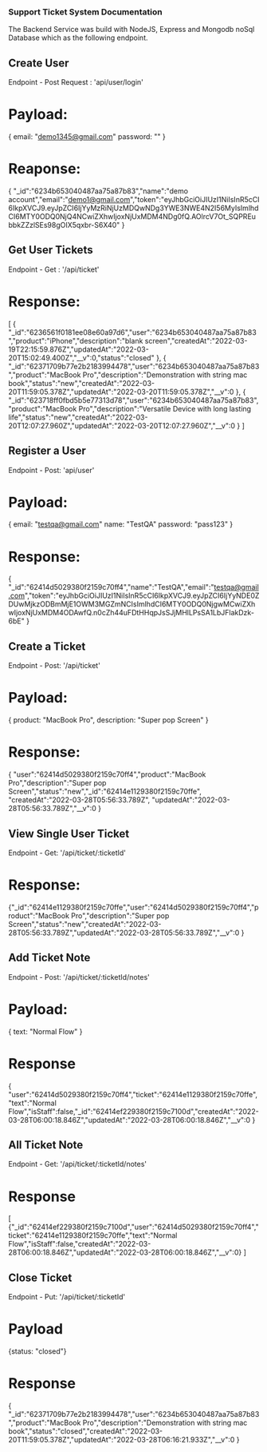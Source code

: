
### Support Ticket System Documentation
The Backend Service was build with NodeJS, Express and Mongodb noSql Database
which as the following endpoint.
## Create User

Endpoint - Post Request : 'api/user/login'

# Payload: 
{
  email: "demo1345@gmail.com"
  password: ""
}
# Reaponse:
 {
   "_id":"6234b653040487aa75a87b83","name":"demo account","email":"demo1@gmail.com","token":"eyJhbGciOiJIUzI1NiIsInR5cCI6IkpXVCJ9.eyJpZCI6IjYyMzRiNjUzMDQwNDg3YWE3NWE4N2I56MyIsImlhdCI6MTY0ODQ0NjQ4NCwiZXhwIjoxNjUxMDM4NDg0fQ.AOlrcV7Ot_SQPREubbkZZzlSEs98gOIX5qxbr-S6X40"
   }

## Get User Tickets
Endpoint - Get : '/api/ticket'

# Response: 
[
  {
    "_id":"6236561f0181ee08e60a97d6","user":"6234b653040487aa75a87b83","product":"iPhone","description":"blank screen","createdAt":"2022-03-19T22:15:59.876Z","updatedAt":"2022-03-20T15:02:49.400Z","__v":0,"status":"closed"
  },
{
  "_id":"62371709b77e2b2183994478","user":"6234b653040487aa75a87b83","product":"MacBook Pro","description":"Demonstration with string mac book","status":"new","createdAt":"2022-03-20T11:59:05.378Z","updatedAt":"2022-03-20T11:59:05.378Z","__v":0
},
{
  "_id":"623718ff0fbd5b5e77313d78","user":"6234b653040487aa75a87b83","product":"MacBook Pro","description":"Versatile Device with long lasting life","status":"new","createdAt":"2022-03-20T12:07:27.960Z","updatedAt":"2022-03-20T12:07:27.960Z","__v":0
}
]

## Register a User
Endpoint - Post: 'api/user'

# Payload: 
{
  email: "testqa@gmail.com"
  name: "TestQA"
  password: "pass123"
}
# Response: 
{
  "_id":"62414d5029380f2159c70ff4","name":"TestQA","email":"testqa@gmail.com","token":"eyJhbGciOiJIUzI1NiIsInR5cCI6IkpXVCJ9.eyJpZCI6IjYyNDE0ZDUwMjkzODBmMjE1OWM3MGZmNCIsImlhdCI6MTY0ODQ0NjgwMCwiZXhwIjoxNjUxMDM4ODAwfQ.n0cZh44uFDtHHqpJsSJjMHlLPsSA1LbJFlakDzk-6bE"
  }

## Create a Ticket
Endpoint - Post: '/api/ticket'
# Payload: 

  { 
    product: "MacBook Pro", description: "Super pop Screen"
  }
# Response: 
{
  "user":"62414d5029380f2159c70ff4","product":"MacBook Pro","description":"Super pop Screen","status":"new","_id":"62414e1129380f2159c70ffe",
  "createdAt":"2022-03-28T05:56:33.789Z",
  "updatedAt":"2022-03-28T05:56:33.789Z","__v":0
}

## View Single User Ticket
Endpoint - Get: '/api/ticket/:ticketId'

# Response:
{"_id":"62414e1129380f2159c70ffe","user":"62414d5029380f2159c70ff4","product":"MacBook Pro","description":"Super pop Screen","status":"new","createdAt":"2022-03-28T05:56:33.789Z","updatedAt":"2022-03-28T05:56:33.789Z","__v":0
}

## Add Ticket Note
Endpoint - Post: '/api/ticket/:ticketId/notes'
# Payload: 
{ text: "Normal Flow" }
# Response
{
  "user":"62414d5029380f2159c70ff4","ticket":"62414e1129380f2159c70ffe","text":"Normal Flow","isStaff":false,"_id":"62414ef229380f2159c7100d","createdAt":"2022-03-28T06:00:18.846Z","updatedAt":"2022-03-28T06:00:18.846Z","__v":0
}

## All Ticket Note
Endpoint - Get: '/api/ticket/:ticketId/notes'
# Response
[
  {"_id":"62414ef229380f2159c7100d","user":"62414d5029380f2159c70ff4","ticket":"62414e1129380f2159c70ffe","text":"Normal Flow","isStaff":false,"createdAt":"2022-03-28T06:00:18.846Z","updatedAt":"2022-03-28T06:00:18.846Z","__v":0}
]

## Close Ticket
Endpoint - Put: '/api/ticket/:ticketId'

# Payload
{status: "closed"}

# Response
{
  "_id":"62371709b77e2b2183994478","user":"6234b653040487aa75a87b83","product":"MacBook Pro","description":"Demonstration with string mac book","status":"closed","createdAt":"2022-03-20T11:59:05.378Z","updatedAt":"2022-03-28T06:16:21.933Z","__v":0
}



